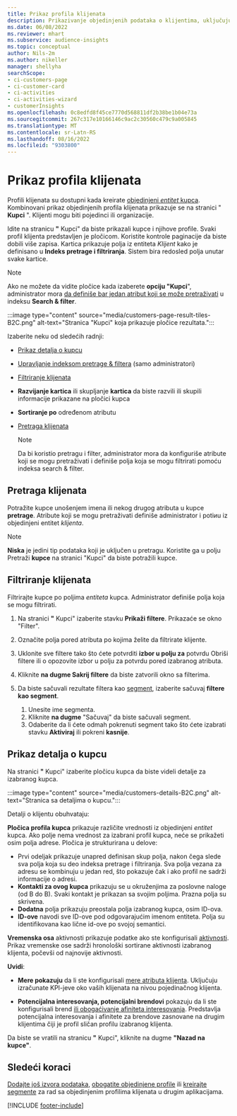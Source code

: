 ```yaml
---
title: Prikaz profila klijenata
description: Prikazivanje objedinjenih podataka o klijentima, uključujući korišćenje pretrage i filtriranja
ms.date: 06/08/2022
ms.reviewer: mhart
ms.subservice: audience-insights
ms.topic: conceptual
author: Nils-2m
ms.author: nikeller
manager: shellyha
searchScope:
- ci-customers-page
- ci-customer-card
- ci-activities
- ci-activities-wizard
- customerInsights
ms.openlocfilehash: 0c8edfd8f45ce7770d568811df2b38be1b04e73a
ms.sourcegitcommit: 267c317e10166146c9ac2c30560c479c9a005845
ms.translationtype: MT
ms.contentlocale: sr-Latn-RS
ms.lasthandoff: 08/16/2022
ms.locfileid: "9303800"
---
```

# <a name="view-customer-profiles"></a>Prikaz profila klijenata

Profili klijenata su dostupni kada kreirate [objedinjeni *entitet* kupca](data-unification.md). Kombinovani prikaz objedinjenih profila klijenata prikazuje se na stranici " **Kupci** ". Klijenti mogu biti pojedinci ili organizacije.

Idite na stranicu **"** Kupci" da biste prikazali kupce i njihove profile. Svaki profil klijenta predstavljen je pločicom. Koristite kontrole paginacije da biste dobili više zapisa. Kartica prikazuje polja iz entiteta *Klijent* kako je definisano u **Indeks pretrage i filtriranja**. Sistem bira redosled polja unutar svake kartice.

> [!NOTE]
> Ako ne možete da vidite pločice kada izaberete **opciju "Kupci**", administrator mora [da definiše bar jedan atribut koji se može pretraživati](search-filter-index.md) u indeksu **Search & filter**.

:::image type="content" source="media/customers-page-result-tiles-B2C.png" alt-text="Stranica &quot;Kupci&quot; koja prikazuje pločice rezultata.":::

Izaberite neku od sledećih radnji:
- [Prikaz detalja o kupcu](#view-customer-details)
- [Upravljanje indeksom pretrage & filtera](search-filter-index.md) (samo administratori)
- [Filtriranje klijenata](#filter-customers)
- **Razvijanje kartica** ili skupljanje **kartica** da biste razvili ili skupili informacije prikazane na pločici kupca
- **Sortiranje po** određenom atributu
- [Pretraga klijenata](#search-for-customers)

  > [!NOTE]
  > Da bi koristio pretragu i filter, administrator mora da konfiguriše atribute koji se mogu pretraživati i definiše polja koja se mogu filtrirati pomoću indeksa search & filter.

## <a name="search-for-customers"></a>Pretraga klijenata

Potražite kupce unošenjem imena ili nekog drugog atributa u kupce **pretrage**. Atribute koji se mogu pretraživati definiše administrator i potiиu iz objedinjeni entitet *klijenta*.

> [!NOTE]
> **Niska** je jedini tip podataka koji je uključen u pretragu. Koristite ga u polju Pretraži **kupce** na stranici "Kupci" da biste potražili kupce.

## <a name="filter-customers"></a>Filtriranje klijenata

Filtrirajte kupce po poljima *entiteta* kupca. Administrator definiše polja koja se mogu filtrirati.

1. Na stranici **"** Kupci" izaberite stavku **Prikaži filtere**. Prikazaće se okno "Filter".

1. Označite polja pored atributa po kojima želite da filtrirate klijente.

1. Uklonite sve filtere tako što ćete potvrditi **izbor u polju za** potvrdu Obriši filtere ili o opozovite izbor u polju za potvrdu pored izabranog atributa.

1. Kliknite **na dugme Sakrij filtere** da biste zatvorili okno sa filterima.

1. Da biste sačuvali rezultate filtera kao [segment](segments.md), izaberite sačuvaj **filtere kao segment**.
   1. Unesite ime segmenta.
   1. Kliknite **na dugme** "Sačuvaj" da biste sačuvali segment.
   1. Odaberite da li ćete odmah pokrenuti segment tako što ćete izabrati stavku **Aktiviraj** ili pokreni **kasnije**.

## <a name="view-customer-details"></a>Prikaz detalja o kupcu

Na stranici **"** Kupci" izaberite pločicu kupca da biste videli detalje za izabranog kupca.

:::image type="content" source="media/customers-details-B2C.png" alt-text="Stranica sa detaljima o kupcu.":::

Detalji o klijentu obuhvataju:

**Pločica profila kupca** prikazuje različite vrednosti iz objedinjeni *entitet* kupca. Ako polje nema vrednost za izabrani profil kupca, neće se prikažeti osim polja adrese. Pločica je strukturirana u delove:

- Prvi odeljak prikazuje unapred definisan skup polja, nakon čega slede sva polja koja su deo indeksa pretrage i filtriranja. Sva polja vezana za adresu se kombinuju u jedan red, što pokazuje čak i ako profil ne sadrži informacije o adresi.
- **Kontakti za ovog kupca** prikazuju se u okruženjima za poslovne naloge (od B do B). Svaki kontakt je prikazan sa svojim poljima. Prazna polja su skrivena.
- **Dodatna** polja prikazuju preostala polja izabranog kupca, osim ID-ova.
- **ID-ove** navodi sve ID-ove pod odgovarajućim imenom entiteta. Polja su identifikovana kao lične id-ove po svojoj semantici.

**Vremenska osa** aktivnosti prikazuje podatke ako ste konfigurisali [aktivnosti](activities.md). Prikaz vremenske ose sadrži hronološki sortirane aktivnosti izabranog klijenta, počevši od najnovije aktivnosti.

**Uvidi**:

- **Mere pokazuju** da li ste konfigurisali [mere atributa klijenta](measures.md). Uključuju izračunate KPI-jeve oko vaših klijenata na nivou pojedinačnog klijenta.

- **Potencijalna interesovanja, potencijalni brendovi** pokazuju da li ste konfigurisali brend [ili obogaćivanje afiniteta interesovanja](enrichment-microsoft.md). Predstavlja potencijalna interesovanja i afinitete za brendove zasnovane na drugim klijentima čiji je profil sličan profilu izabranog klijenta.

Da biste se vratili na stranicu **"** Kupci", kliknite na dugme **"Nazad na kupce"**.

## <a name="next-steps"></a>Sledeći koraci

[Dodajte još izvora podataka](data-sources.md), [obogatite objedinjene profile](enrichment-hub.md) ili [kreirajte segmente](segments.md) za rad sa objedinjenim profilima klijenata u drugim aplikacijama.

[!INCLUDE [footer-include](includes/footer-banner.md)]
